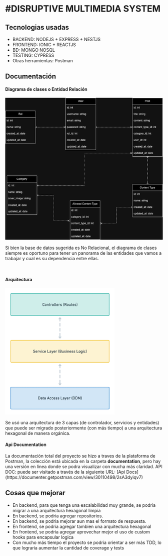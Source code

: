 <h1>#DISRUPTIVE MULTIMEDIA SYSTEM</h1>
<h2>Tecnologias usadas</h2>
<ul>
    <li>BACKEND: NODEJS + EXPRESS + NESTJS</li>
    <li>FRONTEND: IONIC + REACTJS</li>
    <li>BD: MONGO NOSQL</li>
    <li>TESTING: CYPRESS</li>
    <li>Otras herramientas: Postman</li>
</ul>


<h2>Documentación</h2>
<h4>Diagrama de clases o Entidad Relación</h4>
<img src="./documentation/diagrama-clases-disruptive.png" >
<p>Si bien la base de datos sugerida es No Relacional, el diagrama de clases siempre es oportuno para tener un panorama de las entidades que vamos a trabajar y cual es su dependencia entre ellas.</p>
<br/>
<h4>Arquitectura</h4>
<img src="./documentation/arquitectura.png" width=350>
<p>Se usó una arquitectura de 3 capas (de controlador, servicios y entidades) que puede ser migrado posteriormente (con más tiempo) a una arquitectura hexagonal de manera orgánica.</p>
<h4>Api Documentation</h4>
La documentación total del proyecto se hizo a traves de la plataforma de Postman, la colección está ubicada en la carpeta <b>documentation</b>, pero hay una versión en línea donde se podra visualizar con mucha más claridad. 
API DOC: puede ser visitado a través de la siguiente URL: [Api Docs](https://documenter.getpostman.com/view/30110498/2sA3dyiqv7)

<h2>Cosas que mejorar</h2>
<ul>
    <li>En backend, para que tenga una escalabilidad muy grande, se podria migrar a una arquitectura hexagonal limpia</li>
    <li>En backend, se podria agregar repositorios.</li>
    <li>En backend, se podria mejorar aun mas el formato de respuesta.</li>
    <li>En frontend, se podria agregar tambien una arquitectura hexagonal</li>
    <li>En frontend, se podria agregar aprovechar mejor el uso de custom hooks para encapsular logica</li>
    <li>Con mucho más tiempo el proyecto se podria orientar a ser más TDD, lo que lograria aumentar la cantidad de coverage y tests</li>
</ul>